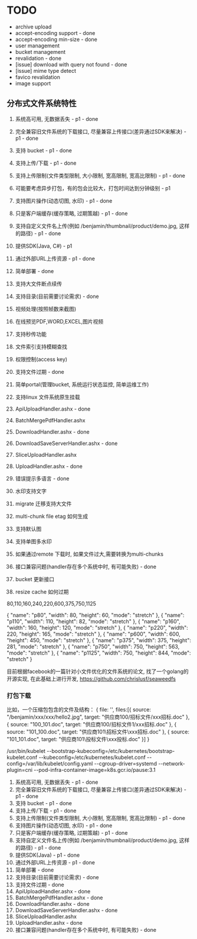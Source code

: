  # TODO

 - archive upload
 - accept-encoding support - done
 - accept-encoding min-size - done
 - user management
 - bucket management
 - revalidation - done
 - [issue] download with query not found - done
 - [issue] mime type detect
 - favico revalidation
 - image support
 
 
 ## 分布式文件系统特性

 1. 系统高可用, 无数据丢失 - p1 - done
 3. 完全兼容旧文件系统的下载接口, 尽量兼容上传接口(差异通过SDK来解决) - p1 - done
 4. 支持 bucket - p1 - done 
 5. 支持上传/下载 - p1 - done
 6. 支持上传限制(文件类型限制, 大小限制, 宽高限制, 宽高比限制) - p1 - done
 8. 可能要考虑异步打包，有的包会比较大，打包时间达到分钟级别 - p1
 9. 支持图片操作(动态切图, 水印) - p1 - done
 10. 只是客户端缓存(缓存策略, 过期策越) - p1 - done
 11. 支持自定义文件名上传(例如 /benjamin/thumbnail/product/demo.jpg, 这样的路径) - p1 - done
 13. 提供SDK(Java, C#) - p1
 19. 通过外部URL上传资源 - p1 - done
 2. 简单部署 - done
 7. 支持大文件断点续传
 12. 支持目录(目前需要讨论需求) - done
 14. 视频处理(按照帧数来截图)
 15. 在线预览PDF,WORD,EXCEL,图片视频
 16. 支持秒传功能
 17. 文件索引支持模糊查找
 18. 权限控制(access key)
 20. 支持文件过期 - done
 21. 简单portal(管理bucket, 系统运行状态监控, 简单运维工作)
 22. 支持linux 文件系统原生挂载


1. ApiUploadHandler.ashx - done
2. BatchMergePdfHandler.ashx
3. DownloadHandler.ashx - done
4. DownloadSaveServerHandler.ashx - done
5. SliceUploadHandler.ashx 
6. UploadHandler.ashx - done
7. 错误提示多语言 - done
8. 水印支持文字
9. migrate 迁移支持大文件
10. multi-chunk file etag 如何生成
11. 支持默认图
12. 支持单图多水印
13. 如果通过remote 下载时, 如果文件过大,需要转换为multi-chunks
14. 接口兼容问题(handler存在多个系统中时, 有可能失败) - done
15. bucket 更新接口
16. resize cache 如何过期


80,110,160,240,220,600,375,750,1125

{
    "name": "p80",
    "width": 80,
    "height": 60,
    "mode": "stretch"
},
{
    "name": "p110",
    "width": 110,
    "height": 82,
    "mode": "stretch"
},
{
    "name": "p160",
    "width": 160,
    "height": 120,
    "mode": "stretch"
},
{
 "name": "p220",
 "width": 220,
 "height": 165,
 "mode": "stretch"
},
{
 "name": "p600",
 "width": 600,
 "height": 450,
 "mode": "stretch"
},
 {
  "name": "p375",
  "width": 375,
  "height": 281,
  "mode": "stretch"
 },
   {
    "name": "p750",
    "width": 750,
    "height": 563,
    "mode": "stretch"
   },
       {
        "name": "p1125",
        "width": 750,
        "height": 844,
        "mode": "stretch"
       }


目前根据facebook的一篇针对小文件优化的文件系统的论文, 找了一个golang的开源实现, 在此基础上进行开发, https://github.com/chrislusf/seaweedfs

### 打包下载
比如，一个压缩包包含的文件及结构：
{
  file: '',
  files:[{ source: "/benjamin/xxx/xxx/hello2.jpg", target: "供应商100/招标文件/xxx招标.doc" },
  { source: "100_101.doc", target: "供应商100/招标文件1/xxx招标.doc" },
  { source: "101_100.doc", target: "供应商101\招标文件\xxx招标.doc" },
  { source: "101_101.doc", target: "供应商101\投标文件\xxx投标.doc" }]
}

/usr/bin/kubelet  --bootstrap-kubeconfig=/etc/kubernetes/bootstrap-kubelet.conf --kubeconfig=/etc/kubernetes/kubelet.conf --config=/var/lib/kubelet/config.yaml --cgroup-driver=systemd --network-plugin=cni --pod-infra-container-image=k8s.gcr.io/pause:3.1



 1. 系统高可用, 无数据丢失 - p1 - done
 3. 完全兼容旧文件系统的下载接口, 尽量兼容上传接口(差异通过SDK来解决) - p1 - done
 4. 支持 bucket - p1 - done 
 5. 支持上传/下载 - p1 - done
 6. 支持上传限制(文件类型限制, 大小限制, 宽高限制, 宽高比限制) - p1 - done
 9. 支持图片操作(动态切图, 水印) - p1 - done
 10. 只是客户端缓存(缓存策略, 过期策越) - p1 - done
 11. 支持自定义文件名上传(例如 /benjamin/thumbnail/product/demo.jpg, 这样的路径) - p1 - done
 13. 提供SDK(Java) - p1 - done
 19. 通过外部URL上传资源 - p1 - done
 2. 简单部署 - done
 12. 支持目录(目前需要讨论需求) - done
 20. 支持文件过期 - done
1. ApiUploadHandler.ashx - done
2. BatchMergePdfHandler.ashx - done
3. DownloadHandler.ashx - done
4. DownloadSaveServerHandler.ashx - done
5. SliceUploadHandler.ashx 
6. UploadHandler.ashx - done
14. 接口兼容问题(handler存在多个系统中时, 有可能失败) - done